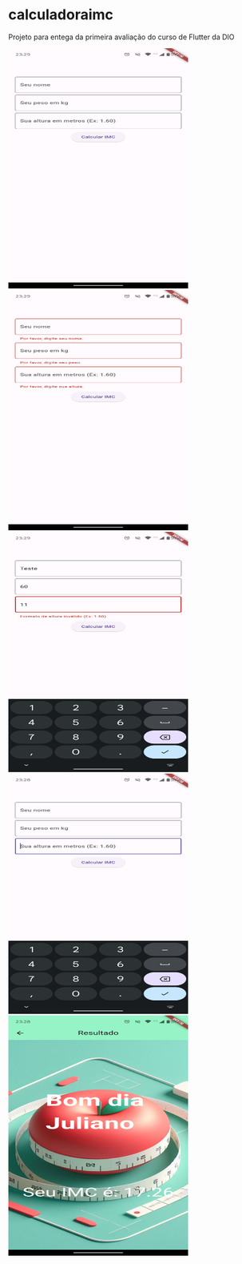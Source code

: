 # calculadoraimc

Projeto para entega da primeira avaliação do curso de Flutter da DIO

<img alt="Home page image" height="480" src="screenshots/1.png" width="360"/>

<img alt="exemplo 1" height="480" src="screenshots/2.png" width="360"/>

<img alt="exemplo 2" height="480" src="screenshots/3.png" width="360"/>

<img alt="exemplo 3" height="480" src="screenshots/4.png" width="360"/>

<img alt="tela de resultado" height="480" src="screenshots/5.png" width="360"/>